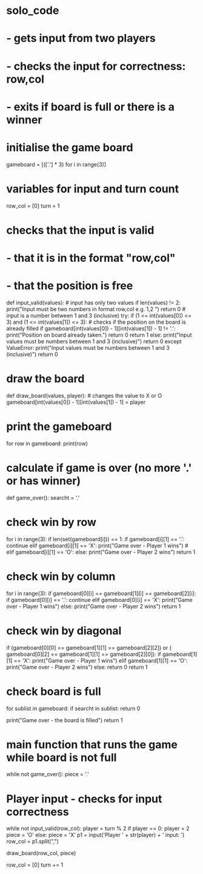# solo_code
# - gets input from two players
# - checks the input for correctness: row,col
# - exits if board is full or there is a winner


# initialise the game board
gameboard = [(['.'] * 3) for i in range(3)]

# variables for input and turn count
row_col = [0]
turn = 1


# checks that the input is valid
# - that it is in the format "row,col"
# - that the position is free

def input_valid(values):
    # input has only two values
    if len(values) != 2:
        print("Input must be two numbers in format row,col e.g.  1,2 ")
        return 0
    # input is a number between 1 and 3 (inclusive)
    try:
        if (1 <= int(values[0]) <= 3) and (1 <= int(values[1]) <= 3):
            # checks if the position on the board is already filled
            if gameboard[int(values[0]) - 1][int(values[1]) - 1] != '.':
                print("Position on board already taken.")
                return 0
            return 1
        else:
            print("Input values must be numbers between 1 and 3 (inclusive)")
            return 0
    except ValueError:
        print("Input values must be numbers between 1 and 3 (inclusive)")
        return 0


# draw the board
def draw_board(values, player):
    # changes the value to X or O
    gameboard[int(values[0]) - 1][int(values[1]) - 1] = player

   # print the gameboard
   for row in gameboard:
        print(row)


# calculate if game is over (no more '.' or has winner)
def game_over():
    searcht = '.'

   # check win by row
   for i in range(3):
       if len(set(gameboard[i])) == 1:
           if gameboard[i][1] == '.':
               continue
           elif gameboard[i][1] == 'X':
               print("Game over - Player 1 wins")
           # elif gameboard[i][1] == 'O':
           else:
               print("Game over - Player 2 wins")
           return 1

   # check win by column
   for i in range(3):
       if gameboard[0][i] == gameboard[1][i] == gameboard[2][i]:
           if gameboard[0][i] == '.':
               continue
           elif gameboard[0][i] == 'X':
                print("Game over - Player 1 wins")
           else:
               print("Game over - Player 2 wins")
           return 1

   # check win by diagonal
   if (gameboard[0][0] == gameboard[1][1] == gameboard[2][2]) or (
           gameboard[0][2] == gameboard[1][1] == gameboard[2][0]):
       if gameboard[1][1] == 'X':
           print("Game over - Player 1 wins")
       elif gameboard[1][1] == 'O':
           print("Game over - Player 2 wins")
       else:
           return 0
       return 1

   # check board is full
   for sublist in gameboard:
       if searcht in sublist:
           return 0

   print("Game over - the board is filled")
   return 1


# main function that runs the game while board is not full



while not game_over():
    piece = '.'

   # Player input - checks for input correctness
   while not input_valid(row_col):
       player = turn % 2
       if player == 0:
            player = 2
            piece = 'O'
        else:
            piece = 'X'
        p1 = input('Player ' + str(player) + ' input: ')
        row_col = p1.split(",")

   draw_board(row_col, piece)

   row_col = [0]
   turn += 1
